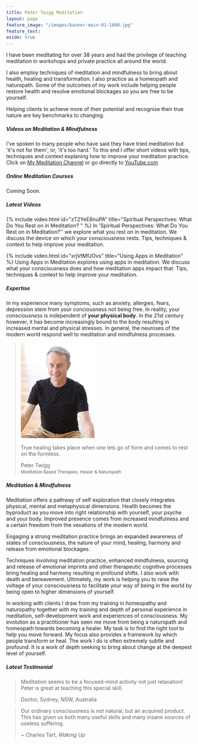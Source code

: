 ```yaml
---
title: Peter Twigg Meditation
layout: page
feature_image: "/images/banner-main-01-1600.jpg"
feature_text:
aside: true
---
```


I have been meditating for over 38 years and had the privilege of teaching meditation in workshops and private practice all around the world.

I also employ techniques of meditation and mindfulness to bring about health, healing and transformation. I also practice as a homeopath and naturopath. Some of the outcomes of my work include helping people restore health and resolve emotional blockages so you are free to be yourself. 

Helping clients to achieve more of their potential and recognise their true nature are key benchmarks to changing. 

##### Videos on Meditation & Mindfulness
I've spoken to many people who have said they have tried meditation but 'it's not for them', or, 'it's too hard.' To this end I offer short videos with tips, techniques and context explaning how to improve your meditation practice. Click on [My Meditation Channel](/my-meditation-channel) or go directly to [YouTube.com](https://www.youtube.com/channel/UC8Ik2FYO2lu71QjNKxUW-qw)

##### Online Meditation Courses
Coming Soon.

##### Latest Videos
{% include video.html id="zT2YeE8nuPA" title="Spiritual Perspectives: What Do You Rest on in Meditation? " %}
In 'Spiritual Perspectives: What Do You Rest on in Meditation?'' we explore what you rest on in meditation. We discuss the device on which your consciousness rests. Tips, techniques & context to help improve your meditation. 

{% include video.html id="xrjVtMfJOvs" title="Using Apps in Meditation" %}
Using Apps in Meditation explores using apps in meditation. We discuss what your consciousness does and how meditation apps impact that. Tips, techniques & context to help improve your meditation. 

##### Expertise
In my experience many symptoms, such as anxiety, allergies, fears, depression stem from your conciousness not being free. In reality, your _consciousness_ is independent of **your physical body**. In the 21st century however, it has become increasingly bound to the body resulting in increased mental and physical stresses. In general, the neuroses of the modern world respond well to meditation and mindfulness processes.

<blockquote class="photo">
	<img src="/images/peter-twigg-photo.jpg" width="200">
	<p>True healing takes place when one lets go of form and comes to rest on the formless.</p>
	<footer>Peter Twigg<br><small>Meditation Based Therapies, Healer & Naturopath</small></footer>
</blockquote>

##### Meditation & Mindfulness
Meditation offers a pathway of self exploration that closely integrates physical, mental and metaphysical dimensions. Health becomes the byproduct as you move into right relationship with yourself, your psyche and your body. Improved presence comes from increased mindfulness and a certain freedom from the vexations of the modern world. 

Engaging a strong meditation practice brings an expanded awareness of states of consciousness, the nature of your mind, healing, harmony and release from emotional blockages.

Techniques involving meditation practice, enhanced mindfulness, sourcing and release of emotional imprints and other therapeutic cognitive processes bring healing and harmony resulting in profound shifts. I also work with death and bereavement.  Ultimately, my work is helping you to raise the voltage of your consciousness to facilitate your way of being in the world by being open to higher dimensions of yourself.

In working with clients I draw from my training in homeopathy and naturopathy together with my training and depth of personal experience in meditation, self-development work and experiences of consciousness. My evolution as a practitioner has seen me move from being a naturopath and homeopath towards becoming a healer. My task is to find the right tool to help you move forward. My focus also provides a framework by which people transform or heal. The work I do is often extremely subtle and profound. It is a work of depth seeking to bring about change at the deepest level of yourself.

##### Latest Testimonial 
>Meditation seems to be a focused-mind activity not just relaxation! Peter is great at teaching this special skill.
> <footer> Doctor, Sydney, NSW, Australia</footer>

<blockquote class="photo">
		<p>Our ordinary consciousness is not natural, but an acquired product. This has given us both many useful skills and many insane sources of useless suffering.</p>
	<footer>~ Charles Tart, <i>Waking Up</i></footer>
</blockquote>

